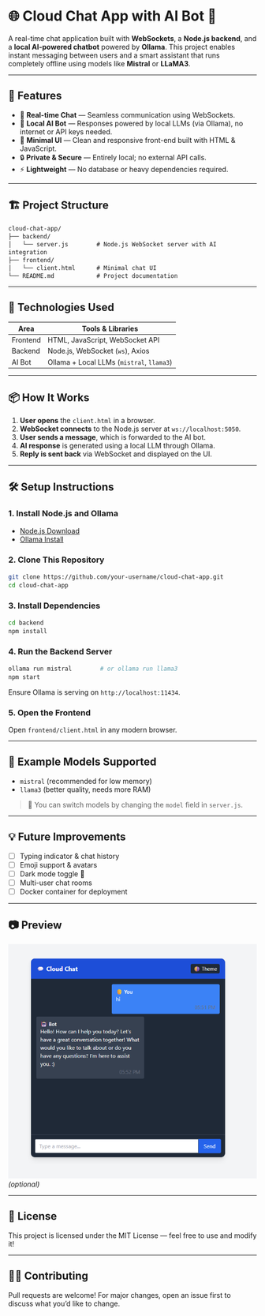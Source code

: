 
# 🌐 Cloud Chat App with AI Bot 🤖

A real-time chat application built with **WebSockets**, a **Node.js backend**, and a **local AI-powered chatbot** powered by **Ollama**. This project enables instant messaging between users and a smart assistant that runs completely offline using models like **Mistral** or **LLaMA3**.

---

## 🚀 Features

- 📡 **Real-time Chat** — Seamless communication using WebSockets.
- 🤖 **Local AI Bot** — Responses powered by local LLMs (via Ollama), no internet or API keys needed.
- 💬 **Minimal UI** — Clean and responsive front-end built with HTML & JavaScript.
- 🔒 **Private & Secure** — Entirely local; no external API calls.
- ⚡ **Lightweight** — No database or heavy dependencies required.

---

## 🏗️ Project Structure

```
cloud-chat-app/
├── backend/
│   └── server.js        # Node.js WebSocket server with AI integration
├── frontend/
│   └── client.html      # Minimal chat UI
└── README.md            # Project documentation
```

---

## 🧠 Technologies Used

| Area       | Tools & Libraries               |
|------------|----------------------------------|
| Frontend   | HTML, JavaScript, WebSocket API |
| Backend    | Node.js, WebSocket (`ws`), Axios |
| AI Bot     | Ollama + Local LLMs (`mistral`, `llama3`) |

---

## 📦 How It Works

1. **User opens** the `client.html` in a browser.
2. **WebSocket connects** to the Node.js server at `ws://localhost:5050`.
3. **User sends a message**, which is forwarded to the AI bot.
4. **AI response** is generated using a local LLM through Ollama.
5. **Reply is sent back** via WebSocket and displayed on the UI.

---

## 🛠️ Setup Instructions

### 1. Install Node.js and Ollama

- [Node.js Download](https://nodejs.org/)
- [Ollama Install](https://ollama.com/download)

### 2. Clone This Repository

```bash
git clone https://github.com/your-username/cloud-chat-app.git
cd cloud-chat-app
```

### 3. Install Dependencies

```bash
cd backend
npm install
```

### 4. Run the Backend Server

```bash
ollama run mistral        # or ollama run llama3
npm start
```

Ensure Ollama is serving on `http://localhost:11434`.

### 5. Open the Frontend

Open `frontend/client.html` in any modern browser.

---

## 🧪 Example Models Supported

- `mistral` (recommended for low memory)
- `llama3` (better quality, needs more RAM)

> 🧠 You can switch models by changing the `model` field in `server.js`.

---

## 💡 Future Improvements

- [ ] Typing indicator & chat history
- [ ] Emoji support & avatars
- [ ] Dark mode toggle 🌙
- [ ] Multi-user chat rooms
- [ ] Docker container for deployment

---

## 📷 Preview

![Chat UI Screenshot](chatbot.png) *(optional)*

---

## 📝 License

This project is licensed under the MIT License — feel free to use and modify it!

---

## 🙋‍♂️ Contributing

Pull requests are welcome! For major changes, open an issue first to discuss what you’d like to change.
